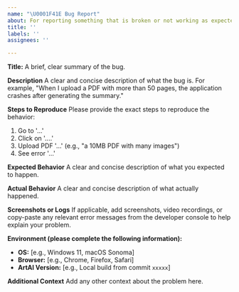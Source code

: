 ```yaml
---
name: "\U0001F41E Bug Report"
about: For reporting something that is broken or not working as expected.
title: ''
labels: ''
assignees: ''

---
```


**Title:** A brief, clear summary of the bug.

**Description**
A clear and concise description of what the bug is. For example, "When I upload a PDF with more than 50 pages, the application crashes after generating the summary."

**Steps to Reproduce**
Please provide the exact steps to reproduce the behavior:
1. Go to '...'
2. Click on '....'
3. Upload PDF '...' (e.g., "a 10MB PDF with many images")
4. See error '...'

**Expected Behavior**
A clear and concise description of what you expected to happen.

**Actual Behavior**
A clear and concise description of what actually happened.

**Screenshots or Logs**
If applicable, add screenshots, video recordings, or copy-paste any relevant error messages from the developer console to help explain your problem.

**Environment (please complete the following information):**
- **OS:** [e.g., Windows 11, macOS Sonoma]
- **Browser:** [e.g., Chrome, Firefox, Safari]
- **ArtAI Version:** [e.g., Local build from commit `xxxxx`]

**Additional Context**
Add any other context about the problem here.
